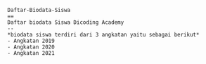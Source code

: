     Daftar-Biodata-Siswa
    ==
    Daftar biodata Siswa Dicoding Academy
    --
    *biodata siswa terdiri dari 3 angkatan yaitu sebagai berikut*
    - Angkatan 2019
    - Angkatan 2020
    - Angkatan 2021

